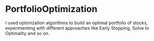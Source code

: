 # PortfolioOptimization
I used optimization algorithms to build an optimal portfolio of stocks, experimenting with different approaches like Early Stopping, Solve to Optimality and so on. 
